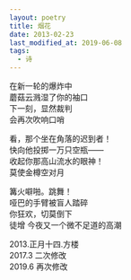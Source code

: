 ```yaml
---
layout: poetry
title: 烟花
date: 2013-02-23
last_modified_at: 2019-06-08
tags:
  - 诗
---
```



在新一轮的爆炸中<br>
蘑菇云溅湿了你的袖口<br>
下一刻，显然裁判<br>
会再次吹响口哨

看，那个坐在角落的迟到者！<br>
快向他投掷一万只空瓶——<br>
收起你那高山流水的眼神！<br>
莫使金樽空对月

篝火噼啪。跳舞！<br>
哑巴的手臂被盲人踏碎<br>
你狂欢，切莫倒下<br>
徒增 今夜又一个微不足道的高潮

2013.正月十四.方楼<br>
2017.3 二次修改<br>
2019.6 再次修改
